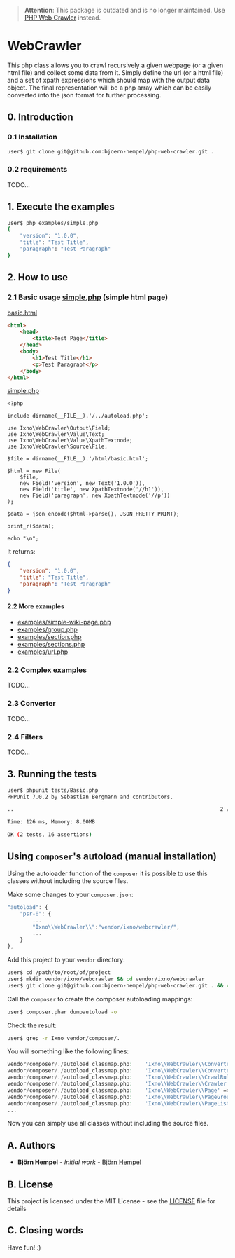 > **Attention**: This package is outdated and is no longer maintained. Use [PHP Web Crawler](https://github.com/ixnode/php-web-crawler) instead.

# WebCrawler

This php class allows you to crawl recursively a given webpage (or a given html file) and collect some data from it. Simply define the url (or a html file) and a set of xpath expressions which should map with the output data object. The final representation will be a php array which can be easily converted into the json format for further processing.

## 0. Introduction

### 0.1 Installation

```bash
user$ git clone git@github.com:bjoern-hempel/php-web-crawler.git .
```

### 0.2 requirements

TODO...

## 1. Execute the examples

```bash
user$ php examples/simple.php 
{
    "version": "1.0.0",
    "title": "Test Title",
    "paragraph": "Test Paragraph"
}
```

## 2. How to use

### 2.1 Basic usage [simple.php](examples/simple.php) (simple html page)

[basic.html](examples/html/basic.html)

```html
<html>
    <head>
        <title>Test Page</title>
    </head>
    <body>
        <h1>Test Title</h1>
        <p>Test Paragraph</p>
    </body>
</html>
```

[simple.php](examples/simple.php)

```php5
<?php

include dirname(__FILE__).'/../autoload.php';

use Ixno\WebCrawler\Output\Field;
use Ixno\WebCrawler\Value\Text;
use Ixno\WebCrawler\Value\XpathTextnode;
use Ixno\WebCrawler\Source\File;

$file = dirname(__FILE__).'/html/basic.html';

$html = new File(
    $file,
    new Field('version', new Text('1.0.0')),
    new Field('title', new XpathTextnode('//h1')),
    new Field('paragraph', new XpathTextnode('//p'))
);

$data = json_encode($html->parse(), JSON_PRETTY_PRINT);

print_r($data);

echo "\n";
```

It returns:

```json
{
    "version": "1.0.0",
    "title": "Test Title",
    "paragraph": "Test Paragraph"
}
```

#### 2.2 More examples

* [examples/simple-wiki-page.php](examples/simple-wiki-page.php)
* [examples/group.php](examples/group.php)
* [examples/section.php](examples/section.php)
* [examples/sections.php](examples/sections.php)
* [examples/url.php](examples/url.php)


### 2.2 Complex examples

TODO...

### 2.3 Converter

TODO...

### 2.4 Filters

TODO...

## 3. Running the tests

```bash
user$ phpunit tests/Basic.php 
PHPUnit 7.0.2 by Sebastian Bergmann and contributors.

..                                                                  2 / 2 (100%)

Time: 126 ms, Memory: 8.00MB

OK (2 tests, 16 assertions)
```

## Using `composer`'s autoload (manual installation)

Using the autoloader function of the `composer` it is possible to use this classes without including the source files.

Make some changes to your `composer.json`:

```javascript
"autoload": {
    "psr-0": {
        ...
        "Ixno\\WebCrawler\\":"vendor/ixno/webcrawler/",
        ...
    }
},
```

Add this project to your `vendor` directory:

```bash
user$ cd /path/to/root/of/project
user$ mkdir vendor/ixno/webcrawler && cd vendor/ixno/webcrawler
user$ git clone git@github.com:bjoern-hempel/php-web-crawler.git . && cd ../../..
```

Call the `composer` to create the composer autoloading mappings:

```bash
user$ composer.phar dumpautoload -o
```

Check the result:

```bash
user$ grep -r Ixno vendor/composer/.
```

You will something like the following lines:

```php
vendor/composer/./autoload_classmap.php:    'Ixno\\WebCrawler\\Converter\\Converter' => $vendorDir . '/ixno/webcrawler/lib/Ixno/WebCrawler/Converter/Converter.php',
vendor/composer/./autoload_classmap.php:    'Ixno\\WebCrawler\\Converter\\DateParser' => $vendorDir . '/ixno/webcrawler/lib/Ixno/WebCrawler/Converter/DateParser.php',
vendor/composer/./autoload_classmap.php:    'Ixno\\WebCrawler\\CrawlRule' => $vendorDir . '/ixno/webcrawler/lib/Ixno/WebCrawler/Crawler.php',
vendor/composer/./autoload_classmap.php:    'Ixno\\WebCrawler\\Crawler' => $vendorDir . '/ixno/webcrawler/lib/Ixno/WebCrawler/Crawler.php',
vendor/composer/./autoload_classmap.php:    'Ixno\\WebCrawler\\Page' => $vendorDir . '/ixno/webcrawler/lib/Ixno/WebCrawler/Crawler.php',
vendor/composer/./autoload_classmap.php:    'Ixno\\WebCrawler\\PageGroup' => $vendorDir . '/ixno/webcrawler/lib/Ixno/WebCrawler/Crawler.php',
vendor/composer/./autoload_classmap.php:    'Ixno\\WebCrawler\\PageList' => $vendorDir . '/ixno/webcrawler/lib/Ixno/WebCrawler/Crawler.php',
...
```

Now you can simply use all classes without including the source files.

## A. Authors

* **Björn Hempel** - *Initial work* - [Björn Hempel](https://github.com/bjoern-hempel)

## B. License

This project is licensed under the MIT License - see the [LICENSE](LICENSE) file for details

## C. Closing words

Have fun! :)
